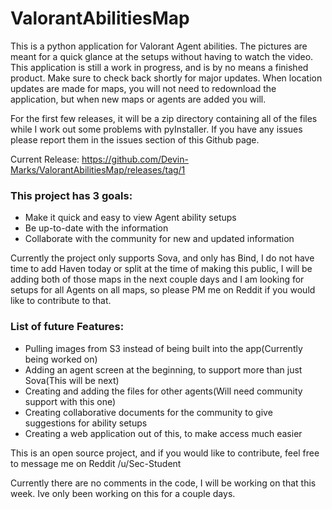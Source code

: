 # ValorantAbilitiesMap

This is a python application for Valorant Agent abilities.  The pictures are meant for a quick glance at the setups without having to watch the video.  This application is still a work in progress, and is by no means a finished product.  Make sure to check back shortly for major updates.  When location updates are made for maps, you will not need to redownload the application, but when new maps or agents are added you will.

For the first few releases, it will be a zip directory containing all of the files while I work out some problems with pyInstaller.  If you have any issues please report them in the issues section of this Github page.

Current Release: https://github.com/Devin-Marks/ValorantAbilitiesMap/releases/tag/1

### This project has 3 goals:
- Make it quick and easy to view Agent ability setups
- Be up-to-date with the information
- Collaborate with the community for new and updated information

Currently the project only supports Sova, and only has Bind, I do not have time to add Haven today or split at the time of making this public, I will be adding both of those maps in the next couple days and I am looking for setups for all Agents on all maps, so please PM me on Reddit if you would like to contribute to that.

### List of future Features:
- Pulling images from S3 instead of being built into the app(Currently being worked on)
- Adding an agent screen at the beginning, to support more than just Sova(This will be next)
- Creating and adding the files for other agents(Will need community support with this one)
- Creating collaborative documents for the community to give suggestions for ability setups
- Creating a web application out of this, to make access much easier

This is an open source project, and if you would like to contribute, feel free to message me on Reddit /u/Sec-Student

Currently there are no comments in the code, I will be working on that this week.  Ive only been working on this for a couple days.
